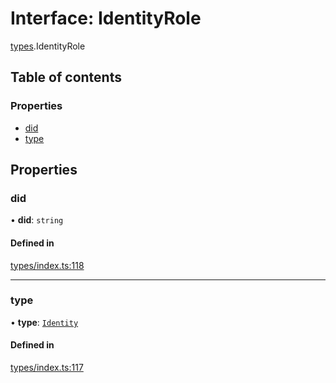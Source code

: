 # Interface: IdentityRole

[types](../wiki/types).IdentityRole

## Table of contents

### Properties

- [did](../wiki/types.IdentityRole#did)
- [type](../wiki/types.IdentityRole#type)

## Properties

### did

• **did**: `string`

#### Defined in

[types/index.ts:118](https://github.com/PolymeshAssociation/polymesh-sdk/blob/2d3ac2ae/src/types/index.ts#L118)

___

### type

• **type**: [`Identity`](../wiki/types.RoleType#identity)

#### Defined in

[types/index.ts:117](https://github.com/PolymeshAssociation/polymesh-sdk/blob/2d3ac2ae/src/types/index.ts#L117)
